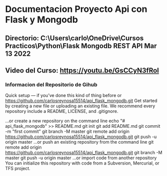 # Documentacion Proyecto Api con Flask y Mongodb
## Directorio: C:\Users\carlo\OneDrive\Cursos Practicos\Python\Flask Mongodb REST API Mar 13 2022
## Video del Curso: https://youtu.be/GsCCyN3fRoI

### Informacion del Repositorio de Gihub
Quick setup — if you’ve done this kind of thing before
or	
https://github.com/carlosreynosa15514/api_flask_mongodb.git
Get started by creating a new file or uploading an existing file. We recommend every repository include a README, LICENSE, and .gitignore.

…or create a new repository on the command line
echo "# api_flask_mongodb" >> README.md
git init
git add README.md
git commit -m "first commit"
git branch -M master
git remote add origin https://github.com/carlosreynosa15514/api_flask_mongodb.git
git push -u origin master
…or push an existing repository from the command line
git remote add origin https://github.com/carlosreynosa15514/api_flask_mongodb.git
git branch -M master
git push -u origin master
…or import code from another repository
You can initialize this repository with code from a Subversion, Mercurial, or TFS project.

